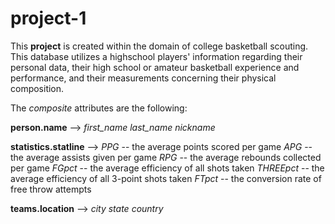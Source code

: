 # project-1

This **project** is created within the domain of college basketball scouting. This database utilizes a highschool players' information regarding their personal data, their high school or amateur basketball experience and performance, and their measurements concerning their physical composition.

The *composite* attributes are the following:
  
  **person.name** –>
    *first_name*
    *last_name*
    *nickname*
    
  **statistics.statline** –>
    *PPG* -- the average points scored per game
    *APG* -- the average assists given per game
    *RPG* -- the average rebounds collected per game
    *FGpct* -- the average efficiency of all shots taken
    *THREEpct* -- the average efficiency of all 3-point shots taken
    *FTpct* -- the conversion rate of free throw attempts
    
  **teams.location** –>
    *city*
    *state*
    *country*
